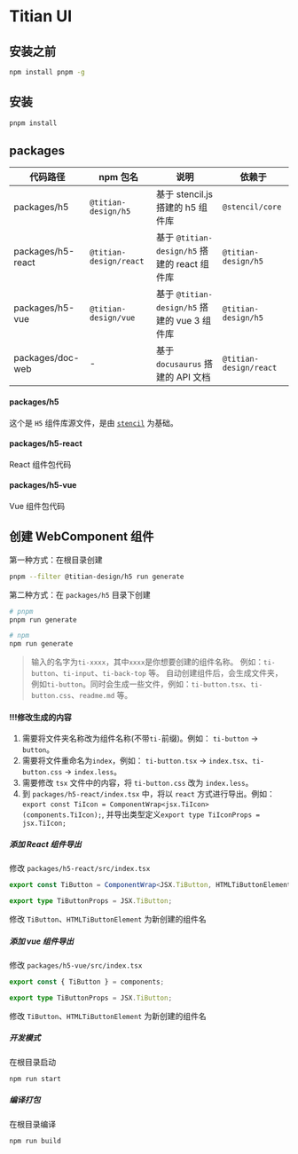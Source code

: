 # Titian UI

## 安装之前

```bash
npm install pnpm -g
```

## 安装

```bash
pnpm install
```

## packages

| 代码路径          | npm 包名               | 说明                                         | 依赖于                 |
| ----------------- | ---------------------- | -------------------------------------------- | ---------------------- |
| packages/h5       | `@titian-design/h5`    | 基于 stencil.js 搭建的 h5 组件库             | `@stencil/core`        |
| packages/h5-react | `@titian-design/react` | 基于 `@titian-design/h5` 搭建的 react 组件库 | `@titian-design/h5`    |
| packages/h5-vue   | `@titian-design/vue`   | 基于 `@titian-design/h5` 搭建的 vue 3 组件库 | `@titian-design/h5`    |
| packages/doc-web  | -                      | 基于 `docusaurus` 搭建的 API 文档            | `@titian-design/react` |

#### packages/h5

这个是 `H5` 组件库源文件，是由 [`stencil`](https://stenciljs.com/docs/introduction) 为基础。

#### packages/h5-react

React 组件包代码

#### packages/h5-vue

Vue 组件包代码

## 创建 WebComponent 组件

第一种方式：在根目录创建

```bash
pnpm --filter @titian-design/h5 run generate
```

第二种方式：在 `packages/h5` 目录下创建

```bash
# pnpm
pnpm run generate

# npm
npm run generate
```

> 输入的名字为`ti-xxxx`，其中`xxxx`是你想要创建的组件名称。 例如：`ti-button`、`ti-input`、`ti-back-top` 等。
> 自动创建组件后，会生成文件夹，例如`ti-button`。同时会生成一些文件，例如：`ti-button.tsx`、`ti-button.css`、`readme.md` 等。

#### !!!修改生成的内容

1. 需要将文件夹名称改为组件名称(不带`ti-`前缀)。例如： `ti-button` -> `button`。
2. 需要将文件重命名为`index`，例如： `ti-button.tsx` -> `index.tsx`、`ti-button.css` -> `index.less`。
3. 需要修改 `tsx` 文件中的内容，将 `ti-button.css` 改为 `index.less`。
4. 到 `packages/h5-react/index.tsx` 中，将以 `react`
   方式进行导出。例如：`export const TiIcon = ComponentWrap<jsx.TiIcon>(components.TiIcon);`, 并导出类型定义`export type TiIconProps = jsx.TiIcon;`

##### 添加 React 组件导出

修改 `packages/h5-react/src/index.tsx`

```typescript tsx
export const TiButton = ComponentWrap<JSX.TiButton, HTMLTiButtonElement>(components.TiButton);

export type TiButtonProps = JSX.TiButton;
```

修改 `TiButton`、`HTMLTiButtonElement` 为新创建的组件名

##### 添加 vue 组件导出

修改 `packages/h5-vue/src/index.tsx`

```typescript
export const { TiButton } = components;

export type TiButtonProps = JSX.TiButton;
```

修改 `TiButton`、`HTMLTiButtonElement` 为新创建的组件名

##### 开发模式

在根目录启动

```bash
npm run start
```

##### 编译打包

在根目录编译

```bash
npm run build
```

